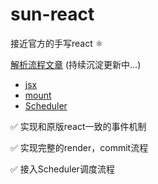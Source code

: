 # sun-react

接近官方的手写react ⚛️

[解析流程文章](./article/) (持续沉淀更新中...)

- [jsx](./article/jsx.md)
- [mount](./article/mount.md)
- [Scheduler](./article/Scheduler.md)
  
  

✅ 实现和原版react一致的事件机制

✅ 实现完整的render，commit流程

✅ 接入Scheduler调度流程